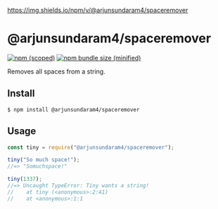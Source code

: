 https://img.shields.io/npm/v/@arjunsundaram4/spaceremover
# @arjunsundaram4/spaceremover

[![npm (scoped)](https://img.shields.io/npm/v/@arjunsundaram4/spaceremover)](https://img.shields.io/npm/v/@arjunsundaram4/spaceremover)
[![npm bundle size (minified)](https://img.shields.io/npm/v/@arjunsundaram4/spaceremover)](https://img.shields.io/npm/v/@arjunsundaram4/spaceremover)

Removes all spaces from a string.

## Install

```
$ npm install @arjunsundaram4/spaceremover
```

## Usage

```js
const tiny = require("@arjunsundaram4/spaceremover");

tiny("So much space!");
//=> "Somuchspace!"

tiny(1337);
//=> Uncaught TypeError: Tiny wants a string!
//    at tiny (<anonymous>:2:41)
//    at <anonymous>:1:1
```
